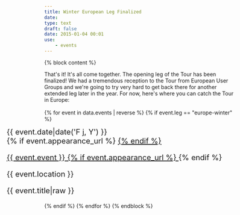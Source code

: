 ```yaml
---
title: Winter European Leg Finalized
date:
type: text
draft: false
date: 2015-01-04 00:01
use:
    - events
---
```

{% block content %}

That's it! It's all come together. The opening leg of the Tour has been finalized! We had a tremendous reception to 
the Tour from European User Groups and we're going to try very hard to get back there for another extended leg later 
in the year. For now, here's where you can catch the Tour in Europe:
<br>&nbsp;<br>
    {% for event in data.events | reverse %}
        {% if event.leg == "europe-winter" %}
            <div class="row appearance" style="font-size:20px; margin-left:-100px">
                <div class="col-md-3 text-right appearance-date">
                    {{ event.date|date('F j, Y') }}
                </div>
                <div class="col-md-9 appearance-details">
                    {% if event.appearance_url %}
                        <a href="{{ event.appearance_url }}">
                    {% endif %}
                    <p class="appearance-details__event">{{ event.event }}
                    {% if event.appearance_url %}
                        </a>
                    {% endif %}
                    <div class="appearance-details__location">{{ event.location }}</div>
                    <p class="appearance-details__title">{{ event.title|raw }}</p>
                </div>
            </div>
        {% endif %}
    {% endfor %}
{% endblock %}